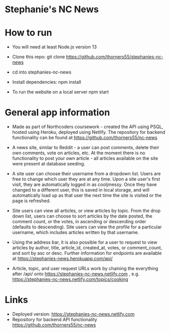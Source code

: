 # Stephanie's NC News

# How to run

- You will need at least Node.js version 13

- Clone this repo:
  git clone https://github.com/thorners55/stephanies-nc-news

- cd into stephanies-nc-news

- Install dependencies:
  npm install

- To run the website on a local server
  npm start

# General app information

- Made as part of Northcoders coursework - created the API using PSQL, hosted using Heroku, deployed using Netlify. The repository for backend functionality can be found at https://github.com/thorners55/nc-news

- A news site, similar to Reddit - a user can post comments, delete their own comments, vote on articles, etc. At the moment there is no functionality to post your own article - all articles available on the site were present at database seeding.

- A site user can choose their username from a dropdown list. Users are free to change which user they are at any time. Upon a site user's first visit, they are automatically logged in as cooljmessy. Once they have changed to a different user, this is saved in local storage, and will automatically load up as that user the next time the site is visited or the page is refreshed.

- Site users can view all articles, or view articles by topic. From the drop down list, users can choose to sort articles by the date posted, the comment count, or the votes, in ascending or descending order (defaults to descending). Site users can view the profile for a particular username, which includes articles written by that username.

- Using the address bar, it is also possible for a user to request to view articles by author, title, article_id, created_at, votes, or comment_count, and sort by asc or desc. Further information for endpoints are available at https://stephanies-news.herokuapp.com/api/

- Article, topic, and user request URLs work by chaining the everything after /api/ onto https://stephanies-nc-news.netlify.com , e.g. https://stephanies-nc-news.netlify.com/topics/cooking

# Links

- Deployed version: https://stephanies-nc-news.netlify.com
- Repository for backend API functionality https://github.com/thorners55/nc-news
